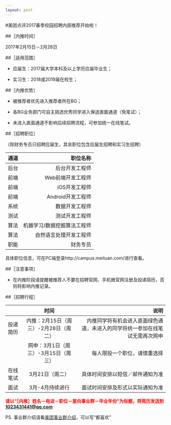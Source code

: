 ```yaml
---
layout: post
---
```


#美团点评2017春季校园招聘内部推荐开始啦！

##［内推时间］ 

  2017年2月15日－2月28日

##［适用范围］

- 应届生：2017届大学本科及以上学历应届毕业生；

- 实习生：2018或2019届在校生；

##［内推优势］

- 被推荐者优先进入推荐者所在BG；

- 各BG业务部门可自主挑选优秀同学进入保送直面通道（免笔试）；

- 未进入直面通道不影响后续招聘流程，可参加统一在线笔试。

##［招聘职位］

（除财务专员只招聘应届生，其余职位包含应届生招聘和实习生招聘）

|通道| 职位名称|
|:--|--:|
|后台| 后台开发工程师|
|前端| Web前端开发工程师|
|前端|	iOS开发工程师|
|前端|	Android开发工程师|
|系统|	数据开发工程师|
|测试|	测试开发工程师|
|算法|	机器学习/数据挖掘算法工程师|
|算法|	自然语言处理开发工程师| 
|职能|	财务专员|

具体职位信息，可在PC端登录http://campus.meituan.com/进行查看。

##［注意事项］

- 在内推阶段请提醒被推荐人不要在招聘官网、手机微官网注册及投递简历，否则将影响内推记录。

##［招聘行程］

||时间|	说明|
|:--|:--:|--:|
|投递简历|	内推：2月15日（周三）-2月28日（周二）|内推同学将有机会进入直面绿色通道，未进入的同学将统一参加在线笔试无需再次网申|
||网申：3月1日（周三）-3月15日（周三）|	每人限投一个职位，请慎重选择|
|在线笔试|	3月21日（周二）|	具体时间安排以短信／邮件通知为准|
|面试|	3月-4月持续进行|	面试时间安排及形式以实际通知为准|


<font color="red">**请以“［内推］姓名－电话－职位－意向事业群－毕业年份”为标题，将简历发送到   1023431441@qq.com**</font>

PS. 事业群介绍请看[美团事业群介绍](http://campus.meituan.com/#/main/enterMeida/business)，可以写“都喜欢” 


